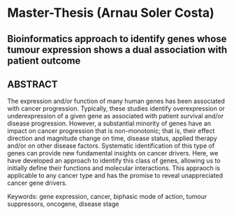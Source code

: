 # Master-Thesis (Arnau Soler Costa)

## Bioinformatics approach to identify genes whose tumour expression shows a dual association with patient outcome

## ABSTRACT

The expression and/or function of many human genes has been associated with cancer progression. Typically, these studies identify overexpression or underexpression of a given gene as associated with patient survival and/or disease progression. However, a substantial minority of genes have an impact on cancer progression that is non-monotonic; that is, their effect direction and magnitude change on time, disease status, applied therapy and/or on other disease factors. Systematic identification of this type of genes can provide new fundamental insights on cancer drivers. Here, we have developed an approach to identify this class of genes, allowing us to initially define their functions and molecular interactions. This appraoch is applicable to any cancer type and has the promise to reveal unappreciated cancer gene drivers.

Keywords: gene expression, cancer, biphasic mode of action, tumour suppressors, oncogene, disease stage
